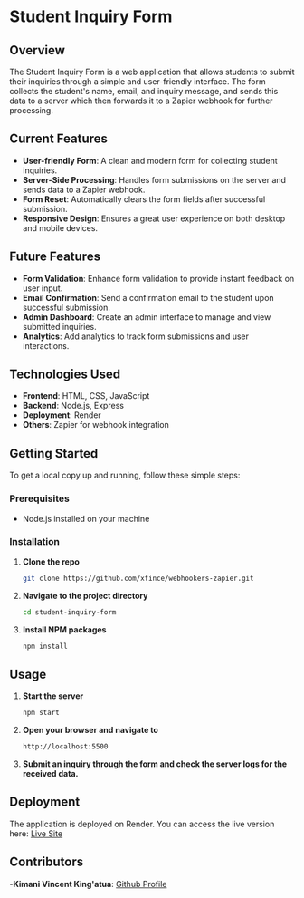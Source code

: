 # Student Inquiry Form

## Overview
The Student Inquiry Form is a web application that allows students to submit their inquiries through a simple and user-friendly interface. The form collects the student's name, email, and inquiry message, and sends this data to a server which then forwards it to a Zapier webhook for further processing.

## Current Features
- **User-friendly Form**: A clean and modern form for collecting student inquiries.
- **Server-Side Processing**: Handles form submissions on the server and sends data to a Zapier webhook.
- **Form Reset**: Automatically clears the form fields after successful submission.
- **Responsive Design**: Ensures a great user experience on both desktop and mobile devices.

## Future Features
- **Form Validation**: Enhance form validation to provide instant feedback on user input.
- **Email Confirmation**: Send a confirmation email to the student upon successful submission.
- **Admin Dashboard**: Create an admin interface to manage and view submitted inquiries.
- **Analytics**: Add analytics to track form submissions and user interactions.

## Technologies Used
- **Frontend**: HTML, CSS, JavaScript
- **Backend**: Node.js, Express
- **Deployment**: Render
- **Others**: Zapier for webhook integration

## Getting Started
To get a local copy up and running, follow these simple steps:

### Prerequisites
- Node.js installed on your machine

### Installation
1. **Clone the repo**
   ```sh
   git clone https://github.com/xfince/webhookers-zapier.git

2. **Navigate to the project directory**
   ```sh
   cd student-inquiry-form
   
3. **Install NPM packages**
   ```sh
   npm install

## Usage
1. **Start the server**
   ```sh
   npm start

2. **Open your browser and navigate to**
   ```sh
   http://localhost:5500

3. **Submit an inquiry through the form and check the server logs for the received data.**

## Deployment
The application is deployed on Render. You can access the live version here:
[Live Site](https://webhookers-zapier.onrender.com/)

## Contributors
-**Kimani Vincent King'atua**: [Github Profile](https://github.com/xfince)

